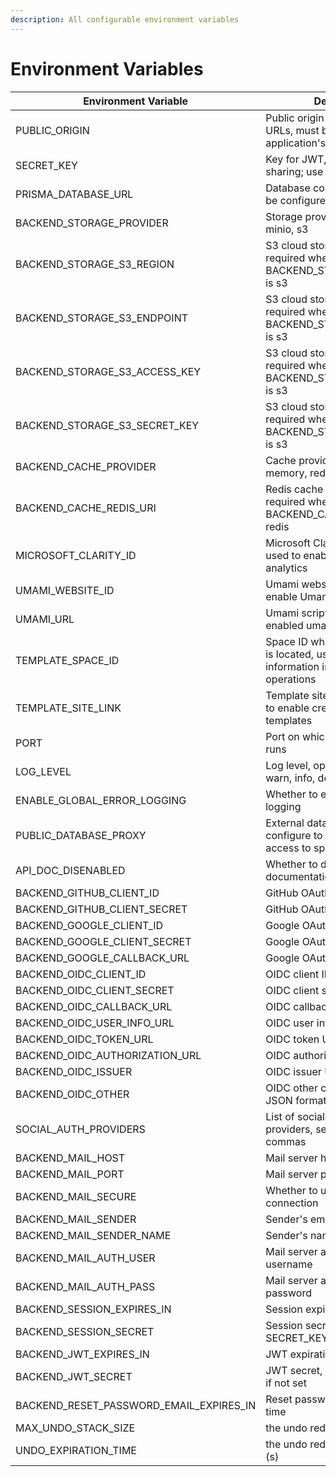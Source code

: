 ```yaml
---
description: All configurable environment variables
---
```


# Environment Variables

| Environment Variable                         | Description                                                                                       | Default Value    | Required | Example                                          |
| -------------------------------------------- | ------------------------------------------------------------------------------------------------- | ---------------- | -------- | ------------------------------------------------ |
| PUBLIC\_ORIGIN                               | Public origin for generating full URLs, must be set to your application's access address          | -                | Yes      | https://app.teable.io                            |
| SECRET\_KEY                                  | Key for JWT, sessions, and sharing; use a strong password                                         | defaultSecretKey | Yes      | yourStrongSecretKey                              |
| PRISMA\_DATABASE\_URL                        | Database connection URL, must be configured                                                       | -                | Yes      | postgresql://teable:teable@127.0.0.1:5432/teable |
| BACKEND\_STORAGE\_PROVIDER                   | Storage provider, options: local, minio, s3                                                       | local            | -        | s3                                               |
| BACKEND\_STORAGE\_S3\_REGION                 | S3 cloud storage region, required when BACKEND\_STORAGE\_PROVIDER is s3                           | -                | -        | us-east-2                                        |
| BACKEND\_STORAGE\_S3\_ENDPOINT               | S3 cloud storage endpoint, required when BACKEND\_STORAGE\_PROVIDER is s3                         | -                | -        | https://s3.us-east-2.amazonaws.com               |
| BACKEND\_STORAGE\_S3\_ACCESS\_KEY            | S3 cloud storage access key, required when BACKEND\_STORAGE\_PROVIDER is s3                       | -                | -        | your\_access\_key                                |
| BACKEND\_STORAGE\_S3\_SECRET\_KEY            | S3 cloud storage secret key, required when BACKEND\_STORAGE\_PROVIDER is s3                       | -                | -        | your\_secret\_key                                |
| BACKEND\_CACHE\_PROVIDER                     | Cache provider, options: sqlite, memory, redis                                                    | sqlite           | -        | redis                                            |
| BACKEND\_CACHE\_REDIS\_URI                   | Redis cache connection URI, required when BACKEND\_CACHE\_PROVIDER is redis                       | -                | -        | redis://default:teable@127.0.0.1:6379/0          |
| MICROSOFT\_CLARITY\_ID                       | Microsoft Clarity metrics ID, used to enable Microsoft Clarity analytics                          | -                | -        | your-metrics-id                                  |
| UMAMI\_WEBSITE\_ID                           | Umami website ID, used to enable Umami  analytics                                                 |                  |          | your-umami-website-id                            |
| UMAMI\_URL                                   | Umami script url, required if you enabled umami                                                   |                  |          | https://umami.example.com/script.js              |
| TEMPLATE\_SPACE\_ID                          | Space ID where template base is located, used for basic information in template center operations | -                | -        | your-template-space-id                           |
| TEMPLATE\_SITE\_LINK                         | Template site link, must be set to enable creation from templates                                 | -                | -        | https://template.teable.io                       |
| PORT                                         | Port on which the application runs                                                                | 3000             | -        | 3000                                             |
| LOG\_LEVEL                                   | Log level, options: fatal, error, warn, info, debug, trace                                        | info             | -        | debug                                            |
| ENABLE\_GLOBAL\_ERROR\_LOGGING               | Whether to enable 4xx error logging                                                               | false            | -        | true                                             |
| PUBLIC\_DATABASE\_PROXY                      | External database access proxy, configure to enable external access to space databases            | -                | -        | 127.0.0.1:5432                                   |
| API\_DOC\_DISENABLED                         | Whether to disable API documentation                                                              | false            | -        | true                                             |
| BACKEND\_GITHUB\_CLIENT\_ID                  | GitHub OAuth client ID                                                                            | -                | -        | github\_client\_id                               |
| BACKEND\_GITHUB\_CLIENT\_SECRET              | GitHub OAuth client secret                                                                        | -                | -        | github\_client\_secret                           |
| BACKEND\_GOOGLE\_CLIENT\_ID                  | Google OAuth client ID                                                                            | -                | -        | google\_client\_id                               |
| BACKEND\_GOOGLE\_CLIENT\_SECRET              | Google OAuth client secret                                                                        | -                | -        | google\_client\_secret                           |
| BACKEND\_GOOGLE\_CALLBACK\_URL               | Google OAuth callback URL                                                                         | -                | -        | https://app.teable.io/api/auth/google/callback   |
| BACKEND\_OIDC\_CLIENT\_ID                    | OIDC client ID                                                                                    | -                | -        | google\_client\_id                               |
| BACKEND\_OIDC\_CLIENT\_SECRET                | OIDC client secret                                                                                | -                | -        | google\_client\_secret                           |
| BACKEND\_OIDC\_CALLBACK\_URL                 | OIDC callback URL                                                                                 | -                | -        | https://app.teable.io/api/auth/oidc/callback     |
| BACKEND\_OIDC\_USER\_INFO\_URL               | OIDC user info URL                                                                                | -                | -        | https://openidconnect.googleapis.com/v1/userinfo |
| BACKEND\_OIDC\_TOKEN\_URL                    | OIDC token URL                                                                                    | -                | -        | https://oauth2.googleapis.com/token              |
| BACKEND\_OIDC\_AUTHORIZATION\_URL            | OIDC authorization URL                                                                            | -                | -        | https://accounts.google.com/o/oauth2/auth        |
| BACKEND\_OIDC\_ISSUER                        | OIDC issuer URL                                                                                   | -                | -        | https://accounts.google.com                      |
| BACKEND\_OIDC\_OTHER                         | OIDC other configurations, in JSON format                                                         | -                | -        | {"scope": \["email", "profile"]}                 |
| SOCIAL\_AUTH\_PROVIDERS                      | List of social authentication providers, separated by commas                                      | -                | -        | github,google,oidc                               |
| BACKEND\_MAIL\_HOST                          | Mail server host                                                                                  | -                | -        | smtp.gmail.com                                   |
| BACKEND\_MAIL\_PORT                          | Mail server port                                                                                  | -                | -        | 465                                              |
| BACKEND\_MAIL\_SECURE                        | Whether to use secure connection                                                                  | -                | -        | true                                             |
| BACKEND\_MAIL\_SENDER                        | Sender's email address                                                                            | -                | -        | noreply@company.com                              |
| BACKEND\_MAIL\_SENDER\_NAME                  | Sender's name                                                                                     | -                | -        | noreply                                          |
| BACKEND\_MAIL\_AUTH\_USER                    | Mail server authentication username                                                               | -                | -        | username                                         |
| BACKEND\_MAIL\_AUTH\_PASS                    | Mail server authentication password                                                               | -                | -        | usertoken                                        |
| BACKEND\_SESSION\_EXPIRES\_IN                | Session expiration time                                                                           | 7d               | -        | 7d                                               |
| BACKEND\_SESSION\_SECRET                     | Session secret, uses SECRET\_KEY if not set                                                       | SECRET\_KEY      | -        | your\_session\_secret                            |
| BACKEND\_JWT\_EXPIRES\_IN                    | JWT expiration time                                                                               | 20d              | -        | 20d                                              |
| BACKEND\_JWT\_SECRET                         | JWT secret, uses SECRET\_KEY if not set                                                           | SECRET\_KEY      | -        | your\_jwt\_secret                                |
| BACKEND\_RESET\_PASSWORD\_EMAIL\_EXPIRES\_IN | Reset password email expiration time                                                              | 30m              | -        | 30m                                              |
| MAX\_UNDO\_STACK\_SIZE                       | the undo redo stack size                                                                          | 200              |          | 200                                              |
| UNDO\_EXPIRATION\_TIME                       | the undo redo expiration time (s)                                                                 | 86400            |          | 86400                                            |
